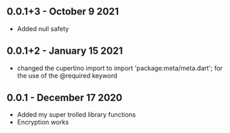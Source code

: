 ## 0.0.1+3 - October 9 2021
* Added null safety

## 0.0.1+2 - January 15 2021
* changed the cupertino import to import 'package:meta/meta.dart'; for the use of the @required keyword

## 0.0.1 - December 17 2020

* Added my super trolled library functions
* Encryption works
